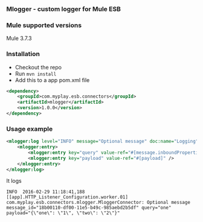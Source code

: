 ### Mlogger - custom logger for Mule ESB

### Mule supported versions
Mule 3.7.3

### Installation

* Checkout the repo
* Run `mvn install`
* Add this to a app pom.xml file
```xml
<dependency>
    <groupId>com.myplay.esb.connectors</groupId>
    <artifactId>mlogger</artifactId>
    <version>1.0.0</version>
</dependency>
```

### Usage example

```xml
<mlogger:log level="INFO" message="Optional message" doc:name="Logging">
    <mlogger:entry>
        <mlogger:entry key="query" value-ref="#[message.inboundProperties['http.query.params']['query']]" />
        <mlogger:entry key="payload" value-ref="#[payload]" />
    </mlogger:entry>
</mlogger:log>
```

It logs

```
INFO  2016-02-29 11:18:41,188 [[app].HTTP_Listener_Configuration.worker.01] com.myplay.esb.connectors.mlogger.MloggerConnector: Optional message message_id="18b00110-df00-11e5-b49c-985aebd2b5df" query="one" payload="{\"one\": \"1\", \"two\": \"2\"}"
```
